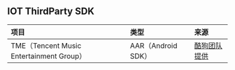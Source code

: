 ## IOT ThirdParty SDK


| 项目 | 类型 | 来源 |
|:-|:-|:-|
| TME（Tencent Music Entertainment Group） | AAR（Android SDK） |[酷狗团队提供](http://tapd.oa.com/NEW_IOT/prong/stories/view/1020393192865335171)|